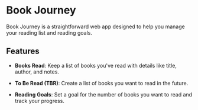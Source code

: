 # Book Journey

Book Journey is a straightforward web app designed to help you manage your reading list and reading goals.

## Features

- **Books Read**: Keep a list of books you've read with details like title, author, and notes.

- **To Be Read (TBR)**: Create a list of books you want to read in the future. 

- **Reading Goals**: Set a goal for the number of books you want to read and track your progress.
